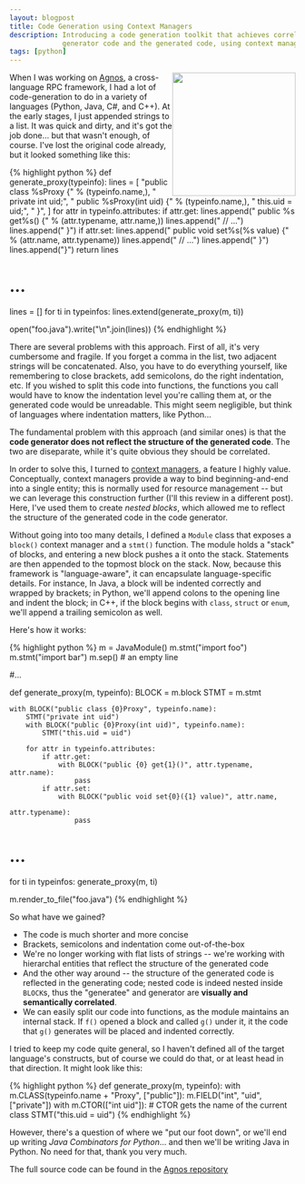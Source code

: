 ```yaml
---
layout: blogpost
title: Code Generation using Context Managers
description: Introducing a code generation toolkit that achieves correlation between the
             generator code and the generated code, using context managers
tags: [python]
---
```


<img src="http://tomerfiliba.com/static/res/2012-01-31-code.jpg" style="float:right; width:217px;" />

When I was working on [Agnos](http://agnos.sourceforge.net), a cross-language RPC framework,
I had a lot of code-generation to do in a variety of languages (Python, Java, C#, and C++). 
At the early stages, I just appended strings to a list. It was quick and dirty, and it's got the 
job done... but that wasn't enough, of course. I've lost the original code already, but it looked 
something like this:

{% highlight python %}
def generate_proxy(typeinfo):
    lines = [
        "public class %sProxy {" % (typeinfo.name,),
        "    private int uid;",
        "    public %sProxy(int uid) {" % (typeinfo.name,),
        "        this.uid = uid;",
        "    }",
    ]
    for attr in typeinfo.attributes:
        if attr.get:
            lines.append("    public %s get%s() {" % (attr.typename,
                                                    attr.name,))
            lines.append("        // ...")
            lines.append("    }")
        if attr.set:
            lines.append("    public void set%s(%s value) {" % (attr.name,
                                                            attr.typename))
            lines.append("        // ...")
            lines.append("    }")
    lines.append("}")
    return lines
# ...

lines = []
for ti in typeinfos:
    lines.extend(generate_proxy(m, ti))

open("foo.java").write("\n".join(lines))
{% endhighlight %} 

There are several problems with this approach. First of all, it's very cumbersome and fragile.
If you forget a comma in the list, two adjacent strings will be concatenated. Also, you have
to do everything yourself, like remembering to close brackets, add semicolons, do the right
indentation, etc. If you wished to split this code into functions, the functions you call would 
have to know the indentation level you're calling them at, or the generated code would be 
unreadable. This might seem negligible, but think of languages where indentation matters, like
Python...

The fundamental problem with this approach (and similar ones) is that the **code generator does 
not reflect the structure of the generated code**. The two are diseparate, while it's quite 
obvious they should be correlated.  

In order to solve this, I turned to [context managers](http://www.python.org/dev/peps/pep-0343/),
a feature I highly value. Conceptually, context managers provide a way to bind beginning-and-end
into a single entity; this is normally used for resource management -- but we can leverage this 
construction further (I'll this review in a different post). Here, I've used them to create 
*nested blocks*, which allowed me to reflect the structure of the generated code in the code 
generator.

Without going into too many details, I defined a `Module` class that exposes a `block()` 
context manager and a `stmt()` function. The module holds a "stack" of blocks, and entering a new 
block pushes a it onto the stack. Statements are then appended to the topmost block on the stack. 
Now, because this framework is "language-aware", it can encapsulate language-specific details.
For instance, In Java, a block will be indented correctly and wrapped by brackets; in Python, 
we'll append colons to the opening line and indent the block; in C++, if the block begins with 
`class`, `struct` or `enum`, we'll append a trailing semicolon as well.

Here's how it works:

{% highlight python %}
m = JavaModule()
m.stmt("import foo")
m.stmt("import bar")
m.sep()   # an empty line

#...

def generate_proxy(m, typeinfo):
    BLOCK = m.block
    STMT = m.stmt
    
    with BLOCK("public class {0}Proxy", typeinfo.name):
        STMT("private int uid")
        with BLOCK("public {0}Proxy(int uid)", typeinfo.name):
            STMT("this.uid = uid")
    
        for attr in typeinfo.attributes:
            if attr.get:
                with BLOCK("public {0} get{1}()", attr.typename, attr.name):
                    pass
            if attr.set:
                with BLOCK("public void set{0}({1} value)", attr.name, 
                                                            attr.typename):
                    pass
# ...

for ti in typeinfos:
    generate_proxy(m, ti)

m.render_to_file("foo.java")
{% endhighlight %} 

So what have we gained?

*   The code is much shorter and more concise
*   Brackets, semicolons and indentation come out-of-the-box
*   We're no longer working with flat lists of strings -- we're working with hierarchal entities
    that reflect the structure of the generated code
*   And the other way around -- the structure of the generated code is reflected in the generating
    code; nested code is indeed nested inside `BLOCK`s, thus the "generatee" and generator are 
    **visually and semantically correlated**. 
*   We can easily split our code into functions, as the module maintains an internal stack.
    If `f()` opened a block and called `g()` under it, it the code that `g()` generates will be
    placed and indented correctly.

I tried to keep my code quite general, so I haven't defined all of the target language's 
constructs, but of course we could do that, or at least head in that direction.
It might look like this:

{% highlight python %}
def generate_proxy(m, typeinfo):
    with m.CLASS(typeinfo.name + "Proxy", ["public"]):
        m.FIELD("int", "uid", ["private"])
        with m.CTOR(["int uid"]):   # CTOR gets the name of the current class
            STMT("this.uid = uid")
{% endhighlight %}

However, there's a question of where we "put our foot down", or we'll end up writing *Java 
Combinators for Python*... and then we'll be writing Java in Python. No need for that, 
thank you very much.

The full source code can be found in the 
[Agnos repository](https://github.com/tomerfiliba/agnos/blob/master/compiler/src/agnos_compiler/langs/clike.py)


